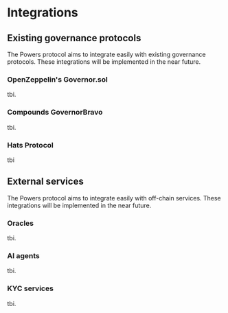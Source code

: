 # Integrations

## Existing governance protocols&#x20;

The Powers protocol aims to integrate easily with existing governance protocols. These integrations will be implemented in the near future. &#x20;

### OpenZeppelin's Governor.sol&#x20;

tbi.

### Compounds GovernorBravo

tbi.

### Hats Protocol

tbi&#x20;

## External services&#x20;

The Powers protocol aims to integrate easily with off-chain services. These integrations will be implemented in the near future. &#x20;

### Oracles&#x20;

tbi.&#x20;

### AI agents

tbi.&#x20;

### KYC services&#x20;

tbi.&#x20;













